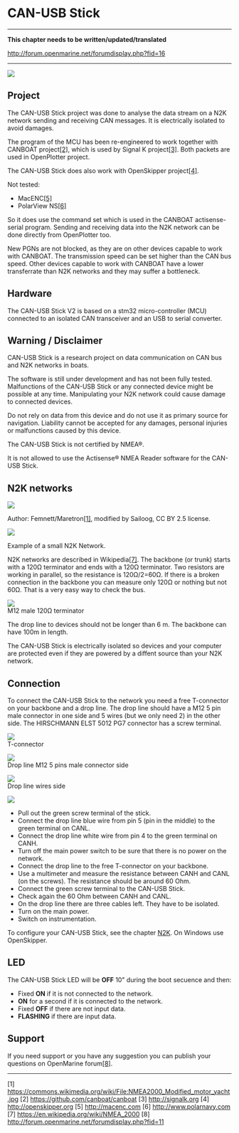 # CAN-USB Stick

---

**This chapter needs to be written/updated/translated**

http://forum.openmarine.net/forumdisplay.php?fid=16

---

![](../en/can-usb-stick.png)

## Project

The CAN-USB Stick project was done to analyse the data stream on a N2K network sending and receiving CAN messages. It is electrically isolated to avoid damages.

The program of the MCU has been re-engineered to work together with CANBOAT project[[2]](https://github.com/canboat/canboat), which is used by Signal K project[[3]](http://signalk.org). Both packets are used in OpenPlotter project.

The CAN-USB Stick does also work with OpenSkipper project[[4]](http://openskipper.org).

Not tested:

* MacENC[[5]](http://macenc.com)
* PolarView NS[[6]](http://www.polarnavy.com)

So it does use the command set which is used in the CANBOAT actisense-serial program. Sending and receiving data into the N2K network can be done directly from OpenPlotter too.

New PGNs are not blocked, as they are on other devices capable to work with CANBOAT. The transmission speed can be set higher than the CAN bus speed. Other devices capable to work with CANBOAT have a lower transferrate than N2K networks and they may suffer a bottleneck.

## Hardware

The CAN-USB Stick V2 is based on a stm32 micro-controller (MCU) connected to an isolated CAN transceiver and an USB to serial converter.

## Warning / Disclaimer

CAN-USB Stick is a research project on data communication on CAN bus and N2K networks in boats.

The software is still under development and has not been fully tested. Malfunctions of the CAN-USB Stick or any connected device might be possible at any time. Manipulating your N2K network could cause damage to connected devices.

Do not rely on data from this device and do not use it as primary source for navigation. Liability cannot be accepted for any damages, personal injuries or malfunctions caused by this device.

The CAN-USB Stick is not certified by NMEA®.

It is not allowed to use the Actisense® NMEA Reader software for the CAN-USB Stick.

## N2K networks

![](../en/n2k_b.jpg)

Author: Femnett/Maretron[[1]](https://commons.wikimedia.org/wiki/File:NMEA2000_Modified_motor_yacht.jpg), modified by Sailoog, CC BY 2.5 license.

![](../en/n2k_a.jpg)  

Example of a small N2K Network.

N2K networks are described in Wikipedia[[7]](https://en.wikipedia.org/wiki/NMEA_2000). The backbone (or trunk) starts with a 120Ω terminator and ends with a 120Ω terminator. Two resistors are working in parallel, so the resistance is 120Ω/2=60Ω. If there is a broken connection in the backbone you can measure only 120Ω or nothing but not 60Ω. That is a very easy way to check the bus.

![](../en/resistor_conn.jpg)  
M12 male 120Ω terminator

The drop line to devices should not be longer than 6 m. The backbone can have 100m in length.

The CAN-USB Stick is electrically isolated so devices and your computer are protected even if they are powered by a diffent source than your N2K network.

## Connection

To connect the CAN-USB Stick to the network you need a free T-connector on your backbone and a drop line. The drop line should have a M12 5 pin male connector in one side and 5 wires (but we only need 2) in the other side. The HIRSCHMANN ELST 5012 PG7 connector has a screw terminal.

![](../en/t-conn.jpg)  
T-connector

![](../en/m12_conn.jpg)  
Drop line M12 5 pins male connector side

![](../en/micro_cable.jpg)  
Drop line wires side

![](../en/can_usb_connect.jpg)

* Pull out the green screw terminal of the stick.
* Connect the drop line blue wire from pin 5 (pin in the middle) to the green terminal on CANL.
* Connect the drop line white wire from pin 4 to the green terminal on CANH.
* Turn off the main power switch to be sure that there is no power on the network.
* Connect the drop line to the free T-connector on your backbone.
* Use a multimeter and measure the resistance between CANH and CANL (on the screws). The resistance should be around 60 Ohm.
* Connect the green screw terminal to the CAN-USB Stick.
* Check again the 60 Ohm between CANH and CANL.
* On the drop line there are three cables left. They have to be isolated.
* Turn on the main power.
* Switch on instrumentation.

To configure your CAN-USB Stick, see the chapter [N2K](n2k.md). On Windows use OpenSkipper.

## LED

The CAN-USB Stick LED will be **OFF** 10" during the boot secuence and then:

- Fixed **ON** if it is not connected to the network.
- **ON** for a second if it is connected to the network.
- Fixed  **OFF** if there are not input data.
- **FLASHING** if there are input data.

## Support

If you need support or you have any suggestion you can publish your questions on OpenMarine forum[[8]](http://forum.openmarine.net/forumdisplay.php?fid=11).

---

[1] https://commons.wikimedia.org/wiki/File:NMEA2000_Modified_motor_yacht.jpg [2] https://github.com/canboat/canboat [3] http://signalk.org [4] http://openskipper.org [5] http://macenc.com [6] http://www.polarnavy.com [7] https://en.wikipedia.org/wiki/NMEA_2000 [8] http://forum.openmarine.net/forumdisplay.php?fid=11


